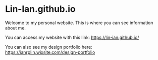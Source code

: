 # Lin-Ian.github.io

Welcome to my personal website. This is where you can see information about me.

You can access my website with this link: https://lin-ian.github.io/

You can also see my design portfolio here: https://ianrplin.wixsite.com/design-portfolio
